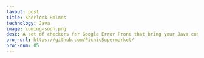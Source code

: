 ```yaml
---
layout: post
title: Sherlock Holmes
technology: Java
image: coming-soon.png
desc: A set of checkers for Google Error Prone that bring your Java code to the next level.
proj-url: https://github.com/PicnicSupermarket/
proj-num: 05
---
```


